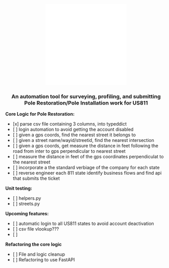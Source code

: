 <div align="center">

  <picture>
    <source media="(prefers-color-scheme: light)" srcset="/docs/811_logo_light.svg">
    <img src="/docs/811_logo_light.svg" width="50%" height="50%" alt="811 Logo">
  </picture>

  <h3>
    An automation tool for surveying, profiling, and submitting Pole Restoration/Pole Installation work for US811
  </h3>
</div>

<p><strong>Core Logic for Pole Restoration:</strong></p>
<ul>
    <li>[x] parse csv file containing 3 columns, into typeddict
    <li>[ ] login automation to avoid getting the account disabled</li>
    <li>[ ] given a gps coords, find the nearest street it belongs to
    <li>[ ] given a street name/wayid/streetid, find the nearest intersection
    <li>[ ] given a gps coords, get measure the distance in feet following the road from inter to gps perpendicular to nearest street 
    <li>[ ] measure the distance in feet of the gps coordinates perpendiculat to the nearest street
    <li>[ ] incorporate a the standard verbiage of the company for each state
    <li>[ ] reverse engineer each 811 state identify business flows and find api that submits the ticket
</ul>

<p><strong>Unit testing:</strong></p>
<ul>
    <li>[ ] helpers.py
    <li>[ ] streets.py
</ul>

<p><strong>Upcoming features:</strong></p>
<ul>
    <li>[ ] automatic login to all US811 states to avoid account deactivation
    <li>[ ] csv file vlookup???
    <li>[ ]  
</ul>


<p><strong>Refactoring the core logic</strong></p>
<ul>
    <li>[ ] File and logic cleanup 
    <li>[ ] Refactoring to use FastAPI
 
</ul>






